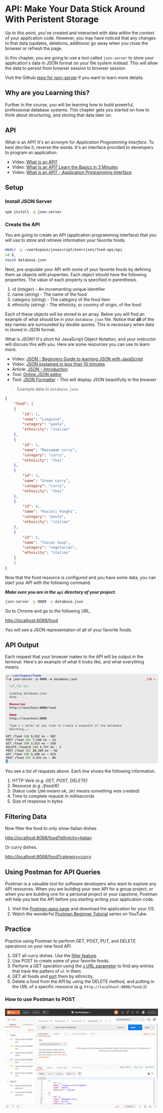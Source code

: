 # API: Make Your Data Stick Around With Peristent Storage

Up to this point, you've created and interacted with data within the context of your application code. However, you may have noticed that any changes to that data (updates, deletions, additions) go away when you close the browser or refresh the page.

In this chapter, you are going to use a tool called `json-server` to store your application's data in JSON format on your file system instead. This will allow the data to persist from browser session to browser session.

Visit the Github [repo for json-server](https://github.com/typicode/json-server) if you want to learn more details.

## Why are you Learning this?

Further in the course, you will be learning how to build powerful, professional database systems. This chapter gets you started on how to think about structuring, and storing that data later on.

## API

What is an API? It's an acronym for _Application Programming Interface_. To best decribe it, reverse the words. It's an interface provided to developers to program an application.

* Video: [What is an API?](https://www.youtube.com/watch?v=s7wmiS2mSXY)
* Video: [What Is an API? Learn the Basics in 3 Minutes](https://www.youtube.com/watch?v=Rha1_St_9kw)
* Video: [What is an API? - Application Programming Interface](https://www.youtube.com/watch?v=B9vPoCOP7oY)

## Setup

### Install JSON Server

```sh
npm install -g json-server
```

### Create the API

You are going to create an API (application programming interface) that you will use to store and retrieve information your favorite foods.

```sh
mkdir -p ~/workspace/javascript/exercises/food-api/api
cd $_
touch database.json
```

Next, pre-populate your API with some of your favorite foods by defining them as objects with properties. Each object should have the following properties. The value of each property is specified in parenthesis.

1. id (_integer_) - An incrementing unique identifier
1. name (_string_) - The name of the food
1. category (_string_) - The category of the food item
1. ethnicity (_string_) - The ethnicity, or country of origin, of the food

Each of these objects will be stored in an array. Below you will find an example of what should be in your `database.json` file. Notice that **all** of the key names are surrounded by double quotes. This is necessary when data in stored in JSON format.

What is JSON? It's short for JavaScript Object Notation, and your instructor will discuss this with you. Here are some resources you can use to learn more.

* Video: [JSON - Beginners Guide to learning JSON with JavaScript](https://www.youtube.com/watch?v=qACmtQFEWOw)
* Video: [JSON explained in less than 10 minutes](https://www.youtube.com/watch?v=_I9KgdRvyQA)
* Article: [JSON - Introduction](https://www.w3schools.com/js/js_json_intro.asp)
* Tool: [Online JSON editor](https://jsoneditoronline.org/)
* Tool: [JSON Formatter](https://chrome.google.com/webstore/detail/json-formatter/bcjindcccaagfpapjjmafapmmgkkhgoa) - This will display JSON beautifully in the browser

> Example data in `database.json`

```json
{
    "food": [
    {
        "id": 1,
        "name": "Linguine",
        "category": "pasta",
        "ethnicity": "italian"
    },
    {
        "id": 2,
        "name": "Massaman curry",
        "category": "curry",
        "ethnicity": "thai"
    },
    {
        "id": 3,
        "name": "Green curry",
        "category": "curry",
        "ethnicity": "thai"
    },
    {
        "id": 4,
        "name": "Ravioli Funghi",
        "category": "pasta",
        "ethnicity": "italian"
    },
    {
        "id": 5,
        "name": "Tuscan Soup",
        "category": "vegetarian",
        "ethnicity": "italian"
    }
    ]
}
```

Now that the food resource is configured and you have some data, you can start your API with the following command.

**_Make sure you are in the `api` directory of your project._**

```sh
json-server -p 8088 -w database.json
```

Go to Chrome and go to the following URL.

[http://localhost:8088/food](http://localhost:8088/food)

You will see a JSON representation of all of your favorite foods.

## API Output

Each request that your browser makes to the API will be output in the terminal. Here's an example of what it looks like, and what everything means.

![json server api output](./images/json-api-output.png)

You see a list of requests above. Each line shows the following information.

1. HTTP Verb _(e.g. GET, POST, DELETE)_
1. Resource _(e.g. /food/6)_
1. Status code _(`200` means ok, `201` means something was created)_
1. Time to complete request in milliseconds
1. Size of response in bytes

## Filtering Data

Now filter the food to only show Italian dishes

[http://localhost:8088/food?ethnicity=italian](http://localhost:8088/food?ethnicity=italian)

Or curry dishes.

[http://localhost:8088/food?category=curry](http://localhost:8088/food?category=curry)

## Using Postman for API Queries

Postman is a valuable tool for software developers who want to explore any API resources. When you are building your own API for a group project, or when you are building one for a personal project or your capstone, Postman will help you test the API before you starting writing your application code.

1. Visit the [Postman apps page](https://www.getpostman.com/apps) and download the application for your OS.
1. Watch the wonderful [Postman Beginner Tutorial](https://www.youtube.com/playlist?list=PLhW3qG5bs-L-oT0GenwPLcJAPD_SiFK3C) series on YouTube.

## Practice

Practice using Postman to perform GET, POST, PUT, and DELETE operations on your new food API.

1. GET all curry dishes. Use the [filter feature](https://github.com/typicode/json-server#filter).
1. Use POST to create some of your favorite foods.
1. Perform a GET operation using the [`q` URL parameter](https://github.com/typicode/json-server#full-text-search) to find any entries that have the pattern of `ol` in them.
1. GET all foods and [sort](https://github.com/typicode/json-server#sort) them by ethnicity.
1. Delete a food from the API by using the DELETE method, and putting in the URL of a specific resource (e.g. `http://localhost:8008/food/2`)

### How to use Postman to POST

![posting new resource](./images/8jRQXp7hpa.gif)
